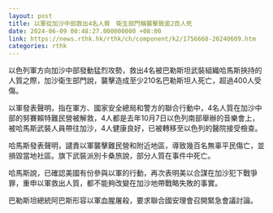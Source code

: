 ```yaml
---
layout: post
title: 以軍從加沙中部救出4名人質　衛生部門稱襲擊致逾2百人死
date: 2024-06-09 00:48:27.000000000 +08:00
link: https://news.rthk.hk/rthk/ch/component/k2/1756668-20240609.htm
categories: rthk
---
```


以色列軍方向加沙中部發動猛烈攻勢，救出4名被巴勒斯坦武裝組織哈馬斯挾持的人質之際，加沙衛生部門說，襲擊造成至少210名巴勒斯坦人死亡，超過400人受傷。

以軍發表聲明，指在軍方、國家安全總局和警方的聯合行動中，4名人質在加沙中部的努賽賴特難民營被解救，4人都是去年10月7日以色列南部舉辦的音樂會上，被哈馬斯武裝人員帶往加沙，4人健康良好，已被轉移至以色列的醫院接受檢查。

哈馬斯發表聲明，譴責以軍襲擊難民營和附近地區，導致幾百名無辜平民傷亡，並損毀當地社區。旗下武裝派別卡桑旅說，部分人質在事件中死亡。

哈馬斯說，已確認美國有份參與以軍的行動，再次表明美以合謀在加沙犯下戰爭罪，重申以軍救出人質，都不能夠改變在加沙地帶戰略失敗的事實。

巴勒斯坦總統阿巴斯形容以軍血腥屠殺，要求聯合國安理會召開緊急會議討論。
